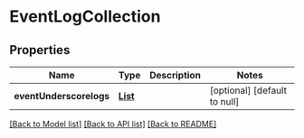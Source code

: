 # EventLogCollection
## Properties

Name | Type | Description | Notes
------------ | ------------- | ------------- | -------------
**eventUnderscorelogs** | [**List**](EventLog.md) |  | [optional] [default to null]

[[Back to Model list]](../README.md#documentation-for-models) [[Back to API list]](../README.md#documentation-for-api-endpoints) [[Back to README]](../README.md)

